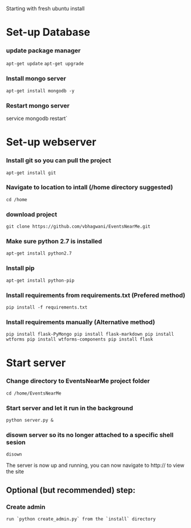 Starting with fresh ubuntu install
# Set-up Database
### update package manager
`apt-get update`
`apt-get upgrade`
### Install mongo server
`apt-get install mongodb -y`
### Restart mongo server
service mongodb restart`

# Set-up webserver
### Install git so you can pull the project
`apt-get install git`

### Navigate to location to intall (/home directory suggested)
`cd /home`

### download project
`git clone https://github.com/vbhagwani/EventsNearMe.git`

### Make sure python 2.7 is installed
`apt-get install python2.7`
### Install pip
`apt-get install python-pip`

### Install requirements from requirements.txt (Prefered method)
`pip install -f requirements.txt`

### Install requirements manually (Alternative method)
`pip install flask-PyMongo
pip install flask-markdown
pip install wtforms
pip install wtforms-components
pip install flask`

# Start server
### Change directory to EventsNearMe project folder
`cd /home/EventsNearMe`

### Start server and let it run in the background
`python server.py &`

### disown server so its no longer attached to a specific shell sesion
`disown`



The server is now up and running, you can now navigate to http://<server ip>
to view the site


## Optional (but recommended) step:
### Create admin
    run `python create_admin.py` from the `install` directory
